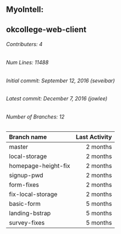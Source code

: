## MyoIntell:


## okcollege-web-client
###### Contributers: 4
###### Num Lines: 11488
###### Initial commit: September 12, 2016 (seveibar)
###### Latest commit: December 7, 2016 (jowlee)
###### Number of Branches: 12
| Branch name | Last Activity |
|:------------|--------------:|
| master | 2 months |
| local-storage | 2 months |
| homepage-height-fix | 2 months |
| signup-pwd | 2 months |
| form-fixes | 2 months |
| fix-local-storage | 2 months |
| basic-form | 5 months |
| landing-bstrap | 5 months |
| survey-fixes | 5 months |
